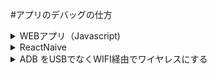 #アプリのデバッグの仕方
<details>
<summary>
WEBアプリ（Javascript)
</summary>
<div>
　　PC →CHROMEのデバッガー（PC）
   
　　モバイル
	重要→android 
		https://qiita.com/kfunnytokyo/items/b19ce8b8ef7792841f22

	iPhone
	WINの場合
	https://qiita.com/riversun/items/6646ea1afdd17b96a5b2
	MACの場合
	https://qiita.com/unsoluble_sugar/items/2a3d06631a6b8259dc44
	(※ sourcemapが読み込まれず webpack.config.jsに
　　　　　devtool: 'inline-source-map'追記しビルドしたjavascriptにsource-mapを書き出す）
</div>
</details>
<details>
<summary>
	ReactNaive
</summary>
<div>
		ブラウザでデバッグ
			run in web Browser
			↓
			chrome のデバッグツール
		https://qiita.com/takaishota/items/96802dc7e522aeba058b

		android端末（シュミレーター ）でデバッグ
			PC上で　adb接続
https://tech.la-fra.com/2018/07/29/post-204/
https://developer.android.com/studio/releases/platform-tools

		android Studioからシミュレータをインストール
		サードパーティのシュミレーター 
			NOXPLAYER
			GenyMotion
		などをインストールし　開発モードにする
		
		アプリが実行されたらエミュレーターを選択し、command + Mを押してDeveloper Menuを起動
		
		　adb shell input keyevent 82　→実際のアンドロイド端末
		 
		
	VSCODE上でデバッグ
		https://qiita.com/t_okkan/items/2b6b94340b837189054c

</div>
</details>
<details>
<summary>
	ADB をUSBでなくWIFI経由でワイヤレスにする
</summary>
<div>
$adb tcpip 5555
#restarting in TCP mode port: 5555

adb connect 接続したい端末のIPアドレス:ポート番号
次にネットワーク経由で接続したい実機のIPアドレスと設定したポート番号を指定してあげます。
(実機のIPアドレスについてはDHCPから静的な割当に設定しておくと捗るかもしれません。)

$adb connect 192.168.??.??:5555

</div>
</details>
